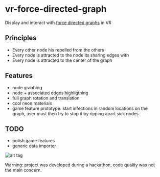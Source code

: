 # vr-force-directed-graph
Display and interact with [force directed graphs](https://en.wikipedia.org/wiki/Force-directed_graph_drawing) in VR

## Principles

- Every other node his repelled from the others
- Every node is attracted to the node its sharing edges with
- Every node is attracted to the center of the graph

## Features 

- node grabbing 
- node + associated edges highligthing
- full graph rotation and translation
- cool neon materials
- game feature prototype: start infections in random locations on the graph, user must then try to stop it by ripping apart sick nodes

## TODO

- polish game features
- generic data importer

![alt tag](https://raw.githubusercontent.com/pskl/vr-force-directed-graph/master/Assets/Screenshots/picture.jpg)

Warning: project was developed during a hackathon, code quality was not the main concern. 

